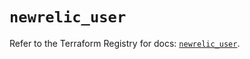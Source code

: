 # `newrelic_user`

Refer to the Terraform Registry for docs: [`newrelic_user`](https://registry.terraform.io/providers/newrelic/newrelic/3.46.0/docs/resources/user).
